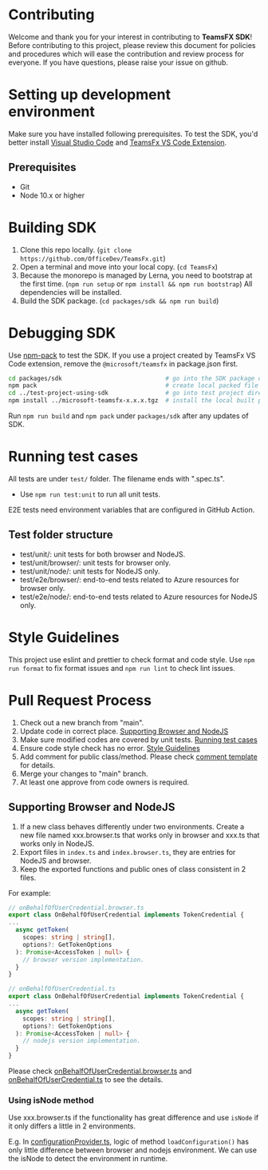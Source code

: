 # Contributing

Welcome and thank you for your interest in contributing to **TeamsFX SDK**! Before contributing to this project, please review this document for policies and procedures which will ease the contribution and review process for everyone. If you have questions, please raise your issue on github.

# Setting up development environment

Make sure you have installed following prerequisites.
To test the SDK, you'd better install [Visual Studio Code](https://code.visualstudio.com/) and [TeamsFx VS Code Extension](https://github.com/OfficeDev/TeamsFx/tree/main/packages/vscode-extension).

## Prerequisites

- Git
- Node 10.x or higher

# Building SDK

1. Clone this repo locally. (`git clone https://github.com/OfficeDev/TeamsFx.git`)
2. Open a terminal and move into your local copy. (`cd TeamsFx`)
3. Because the monorepo is managed by Lerna, you need to bootstrap at the first time. (`npm run setup` or `npm install && npm run bootstrap`) All dependencies will be installed.
4. Build the SDK package. (`cd packages/sdk && npm run build`)

# Debugging SDK

Use [npm-pack](https://docs.npmjs.com/cli/v6/commands/npm-pack) to test the SDK.
If you use a project created by TeamsFx VS Code extension, remove the `@microsoft/teamsfx` in package.json first.

```bash
cd packages/sdk                             # go into the SDK package directory
npm pack                                    # create local packed file
cd ../test-project-using-sdk                # go into test project directory.
npm install ../microsoft-teamsfx-x.x.x.tgz  # install the local built package
```

Run `npm run build` and `npm pack` under `packages/sdk` after any updates of SDK.

# Running test cases

All tests are under `test/` folder. The filename ends with ".spec.ts".

- Use `npm run test:unit` to run all unit tests.

E2E tests need environment variables that are configured in GitHub Action.

## Test folder structure

- test/unit/: unit tests for both browser and NodeJS.
- test/unit/browser/: unit tests for browser only.
- test/unit/node/: unit tests for NodeJS only.
- test/e2e/browser/: end-to-end tests related to Azure resources for browser only.
- test/e2e/node/: end-to-end tests related to Azure resources for NodeJS only.

# Style Guidelines

This project use eslint and prettier to check format and code style.
Use `npm run format` to fix format issues and `npm run lint` to check lint issues.

# Pull Request Process

1. Check out a new branch from "main".
2. Update code in correct place. [Supporting Browser and NodeJS](#supporting-browser-and-nodejs)
3. Make sure modified codes are covered by unit tests. [Running test cases](#running-test-cases)
4. Ensure code style check has no error. [Style Guidelines](#style-guidelines)
5. Add comment for public class/method. Please check [comment template](API_COMMENT.md) for details.
6. Merge your changes to "main" branch.
7. At least one approve from code owners is required.

## Supporting Browser and NodeJS

1. If a new class behaves differently under two environments. Create a new file named xxx.browser.ts that works only in browser and xxx.ts that works only in NodeJS.
2. Export files in `index.ts` and `index.browser.ts`, they are entries for NodeJS and browser.
3. Keep the exported functions and public ones of class consistent in 2 files.

For example:

```typescript
// onBehalfOfUserCredential.browser.ts
export class OnBehalfOfUserCredential implements TokenCredential {
...
  async getToken(
    scopes: string | string[],
    options?: GetTokenOptions
  ): Promise<AccessToken | null> {
    // browser version implementation.
  }
}

// onBehalfOfUserCredential.ts
export class OnBehalfOfUserCredential implements TokenCredential {
...
  async getToken(
    scopes: string | string[],
    options?: GetTokenOptions
  ): Promise<AccessToken | null> {
    // nodejs version implementation.
  }
}
```

Please check [onBehalfOfUserCredential.browser.ts](src/credential/onBehalfOfUserCredential.browser.ts) and [onBehalfOfUserCredential.ts](src/credential/onBehalfOfUserCredential.ts) to see the details.

### Using isNode method

Use xxx.browser.ts if the functionality has great difference and use `isNode` if it only differs a little in 2 environments.

E.g. In [configurationProvider.ts](src/core/configurationProvider.ts), logic of method `loadConfiguration()` has only little difference between browser and nodejs environment. We can use the isNode to detect the environment in runtime.
